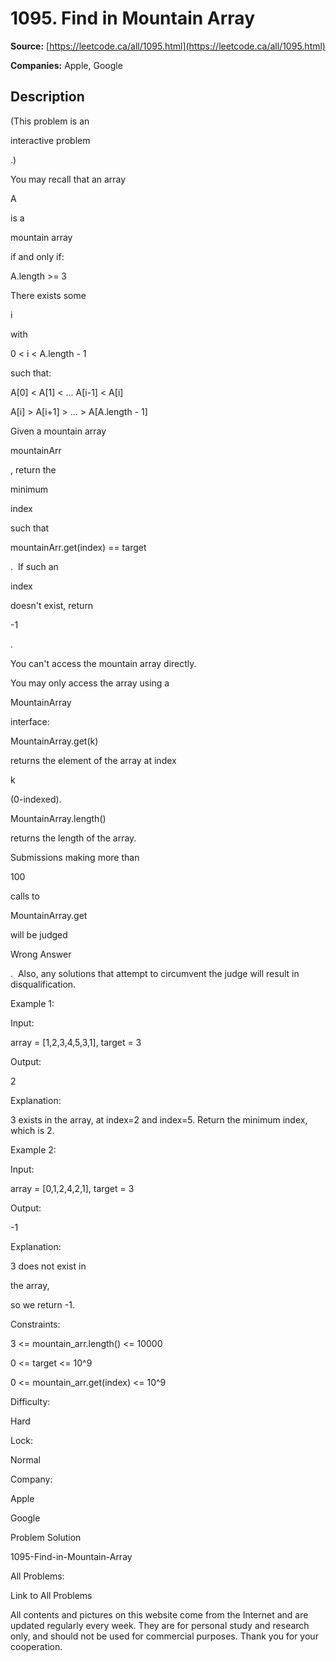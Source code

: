 # 1095. Find in Mountain Array

**Source:** [https://leetcode.ca/all/1095.html](https://leetcode.ca/all/1095.html)

**Companies:** Apple, Google

## Description

(This problem is an

interactive problem

.)

You may recall that an array

A

is a

mountain array

if and only if:

A.length >= 3

There exists some

i

with

0 < i < A.length -
            1

such that:

A[0] < A[1] < ... A[i-1] < A[i]

A[i] > A[i+1] > ... > A[A.length - 1]

Given a mountain array

mountainArr

, return the

minimum

index

such that

mountainArr.get(index) == target

.  If such an

index

doesn't
        exist, return

-1

.

You can't access the mountain array directly.

You may only access
        the array using a

MountainArray

interface:

MountainArray.get(k)

returns the element of the array at index

k

(0-indexed).

MountainArray.length()

returns the length of the array.

Submissions making more than

100

calls to

MountainArray.get

will
        be judged

Wrong Answer

.  Also, any solutions that attempt to circumvent the
        judge will result in disqualification.

Example 1:

Input:

array = [1,2,3,4,5,3,1], target = 3

Output:

2

Explanation:

3 exists in the array, at index=2 and index=5. Return the minimum index, which is 2.

Example 2:

Input:

array = [0,1,2,4,2,1], target = 3

Output:

-1

Explanation:

3 does not exist in

the array,

so we return -1.

Constraints:

3 <= mountain_arr.length() <= 10000

0 <= target <= 10^9

0 <= mountain_arr.get(index) <= 10^9

Difficulty:

Hard

Lock:

Normal

Company:

Apple

Google

Problem Solution

1095-Find-in-Mountain-Array

All Problems:

Link to All Problems

All contents and pictures on this website come from the Internet and are updated regularly every week. They are for personal study and research only, and should not be used for commercial purposes. Thank you for your cooperation.

